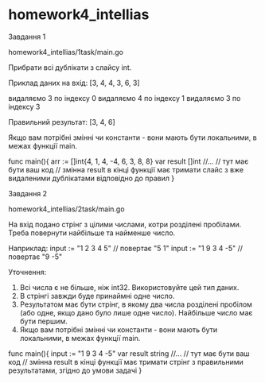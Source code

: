 # homework4_intellias



Завдання 1 

homework4_intellias/1task/main.go


Прибрати всі дублікати з слайсу int.

Приклад даних на вхід: [3, 4, 4, 3, 6, 3]

видаляємо 3 по індексу 0
видаляємо 4 по індексу 1
видаляємо 3 по індексу 3

Правильний результат: [3, 4, 6]

Якщо вам потрібні змінні чи константи - вони мають бути локальними, в межах функції main.

func main(){
    arr := []int{4, 1, 4, -4, 6, 3, 8, 8}
    var result []int
    //...
    // тут має бути ваш код
    // змінна result в кінці функції має тримати слайс з вже видаленими дублікатами відповідно до правил
}



Завдання 2

homework4_intellias/2task/main.go

На вхід подано стрінг з цілими числами, котри розділені пробілами.
Треба повернути найбільше та найменше число.

Наприклад:
input := "1 2 3 4 5" // повертає "5 1"
input := "1 9 3 4 -5" // повертає "9 -5"

Уточнення:
1. Всі числа є не більше, ніж int32. Використовуйте цей тип даних.
2. В стрінгі завжди буде принаймні одне число.
3. Результатом має бути стрінг, в якому два числа розділені пробілом (або одне, якщо дано було лише одне 
число). Найбільше число має бути першим.
4. Якщо вам потрібні змінні чи константи - вони мають бути локальними, в межах функції main.

func main(){
    input := "1 9 3 4 -5"
    var result string
    //...
    // тут має бути ваш код
    // змінна result в кінці функції має тримати стрінг з правильними результатами, згідно до умови задачі
}